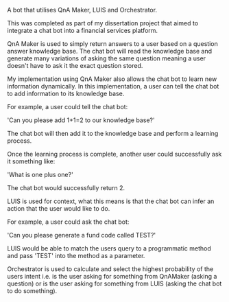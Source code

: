 A bot that utilises QnA Maker, LUIS and Orchestrator.

This was completed as part of my dissertation project that aimed to integrate a chat bot into a financial services platform.

QnA Maker is used to simply return answers to a user based on a question answer knowledge base. The chat bot will read the knowledge base and generate many variations of asking the same question meaning a user doesn't have to ask it the exact question stored.

My implementation using QnA Maker also allows the chat bot to learn new information dynamically. In this implementation, a user can tell the chat bot to add information to its knowledge base.

For example, a user could tell the chat bot:

'Can you please add 1+1=2 to our knowledge base?'

The chat bot will then add it to the knowledge base and perform a learning process.

Once the learning process is complete, another user could successfully ask it something like:

'What is one plus one?'

The chat bot would successfully return 2.

LUIS is used for context, what this means is that the chat bot can infer an action that the user would like to do.

For example, a user could ask the chat bot:

'Can you please generate a fund code called TEST?'

LUIS would be able to match the users query to a programmatic method and pass 'TEST' into the method as a parameter.

Orchestrator is used to calculate and select the highest probability of the users intent i.e. is the user asking for something from QnAMaker (asking a question) or is the user asking for something from LUIS (asking the chat bot to do something).
